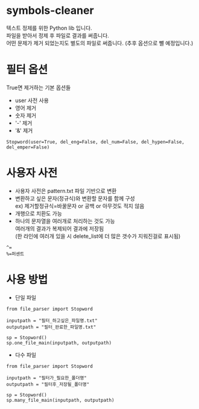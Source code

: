 # symbols-cleaner
텍스트 정제를 위한 Python lib 입니다.<br>
파일을 받아서 정제 후 파일로 결과를 써줍니다.<br>
어떤 문제가 제거 되었는지도 별도의 파일로 써줍니다. (추후 옵션으로 뺄 예정입니다.)

# 필터 옵션
True면 제거하는 기본 옵션들
- user 사전 사용
- 영어 제거
- 숫자 제거
- '-' 제거
- '&' 제거
```
Stopword(user=True, del_eng=False, del_num=False, del_hypen=False, del_emper=False)
```

# 사용자 사전
- 사용자 사전은 pattern.txt 파일 기반으로 변환
- 변환하고 싶은 문자(정규식)와 변환할 문자를 함께 구성<br>
ex) 제거할정규식=바꿀문자 or 공백 or 아무것도 적지 않음
- 개행으로 치환도 가능
- 하나의 문자열을 여러개로 처리하는 것도 가능<br>
 여러개의 결과가 복제되어 결과에 저장됨<br>
 (한 라인에 여러개 있을 시 delete_list에 더 많은 갯수가 지워진걸로 표시됨)
```
^=
%=퍼센트
```

# 사용 방법
* 단일 파일
```
from file_parser import Stopword

inputpath = "필터_하고싶은_파일명.txt"
outputpath = "필터_완료한_파일명.txt"

sp = Stopword()
sp.one_file_main(inputpath, outputpath)
```

* 다수 파일
```
from file_parser import Stopword

inputpath = "필터가_필요한_폴더명"
outputpath = "필터후_저장될_폴더명"

sp = Stopword()
sp.many_file_main(inputpath, outputpath)
```
